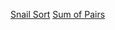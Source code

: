 [Snail Sort](https://www.codewars.com/kata/521c2db8ddc89b9b7a0000c1)
[Sum of Pairs](https://www.codewars.com/kata/54d81488b981293527000c8f)
